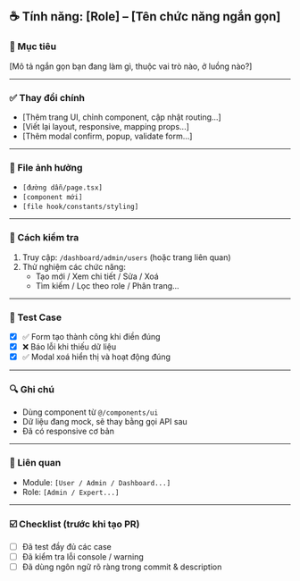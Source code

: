 ## ☕ Tính năng: [Role] – [Tên chức năng ngắn gọn]

### 📌 Mục tiêu
[Mô tả ngắn gọn bạn đang làm gì, thuộc vai trò nào, ở luồng nào?]

---

### ✅ Thay đổi chính
- [Thêm trang UI, chỉnh component, cập nhật routing...]
- [Viết lại layout, responsive, mapping props...]
- [Thêm modal confirm, popup, validate form...]

---

### 📁 File ảnh hưởng
- `[đường dẫn/page.tsx]`
- `[component mới]`
- `[file hook/constants/styling]`

---

### 🧪 Cách kiểm tra
1. Truy cập: `/dashboard/admin/users` (hoặc trang liên quan)
2. Thử nghiệm các chức năng:
   - Tạo mới / Xem chi tiết / Sửa / Xoá
   - Tìm kiếm / Lọc theo role / Phân trang...

---

### 🧪 Test Case
- [x] ✅ Form tạo thành công khi điền đúng
- [x] ❌ Báo lỗi khi thiếu dữ liệu
- [x] ✅ Modal xoá hiển thị và hoạt động đúng

---

### 🔍 Ghi chú
- Dùng component từ `@/components/ui`
- Dữ liệu đang mock, sẽ thay bằng gọi API sau
- Đã có responsive cơ bản

---

### 🔗 Liên quan
- Module: `[User / Admin / Dashboard...]`
- Role: `[Admin / Expert...]`

---

### ☑️ Checklist (trước khi tạo PR)
- [ ] Đã test đầy đủ các case
- [ ] Đã kiểm tra lỗi console / warning
- [ ] Đã dùng ngôn ngữ rõ ràng trong commit & description

